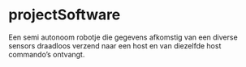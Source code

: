 # projectSoftware
Een semi autonoom robotje die gegevens afkomstig van een diverse sensors draadloos verzend naar een host en van diezelfde host commando’s ontvangt.
